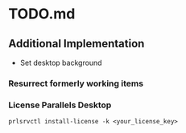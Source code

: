 # TODO.md

## Additional Implementation

- Set desktop background

### Resurrect formerly working items


### License Parallels Desktop

    prlsrvctl install-license -k <your_license_key> 
